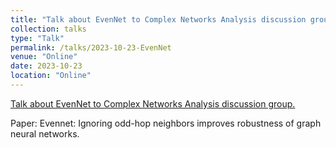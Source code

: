 ```yaml
---
title: "Talk about EvenNet to Complex Networks Analysis discussion group"
collection: talks
type: "Talk"
permalink: /talks/2023-10-23-EvenNet
venue: "Online"
date: 2023-10-23
location: "Online"
---
```


[Talk about EvenNet to Complex Networks Analysis discussion group.](https://www.iit.demokritos.gr/complex-networks-analysis-think-tank/)

Paper: Evennet: Ignoring odd-hop neighbors improves robustness of graph neural networks.